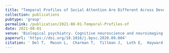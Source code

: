 ```yaml
---
title: "Temporal Profiles of Social Attention Are Different Across Development in Autistic and Neurotypical People."
collection: publications
pubtype: 'group'
permalink: /publication/2021-08-01-Temporal-Profiles-of
date: 2021-08-01
venue: 'Biological psychiatry. Cognitive neuroscience and neuroimaging'
paperurl: 'https://doi.org/10.1016/j.bpsc.2020.09.004'
citation: ' Del T,  Mason L,  Charman T,  Tillman J,  Loth E,  Hayward H,  Shic F,  Buitelaar J,  Johnson MH,  Jones EJH,  EU-AIMS Group, &quot;Temporal Profiles of Social Attention Are Different Across Development in Autistic and Neurotypical People..&quot; Biological psychiatry. Cognitive neuroscience and neuroimaging, 2021.'
---
```

